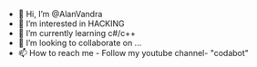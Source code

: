 - 👋 Hi, I’m @AlanVandra
- 👀 I’m interested in HACKING
- 🌱 I’m currently learning c#/c++
- 💞️ I’m looking to collaborate on ...
- 📫 How to reach me - Follow my youtube channel- "codabot"

<!---
AlanVandra/AlanVandra is a ✨ special ✨ repository because its `README.md` (this file) appears on your GitHub profile.
You can click the Preview link to take a look at your changes.
--->
